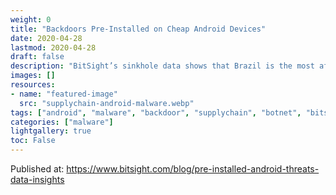 ```yaml
---
weight: 0
title: "Backdoors Pre-Installed on Cheap Android Devices"
date: 2020-04-28
lastmod: 2020-04-28
draft: false
description: "BitSight’s sinkhole data shows that Brazil is the most affected country, followed by Russia and India."
images: []
resources:
- name: "featured-image"
  src: "supplychain-android-malware.webp"
tags: ["android", "malware", "backdoor", "supplychain", "botnet", "bitsight"]
categories: ["malware"]
lightgallery: true
toc: False
---
```


Published at: https://www.bitsight.com/blog/pre-installed-android-threats-data-insights
